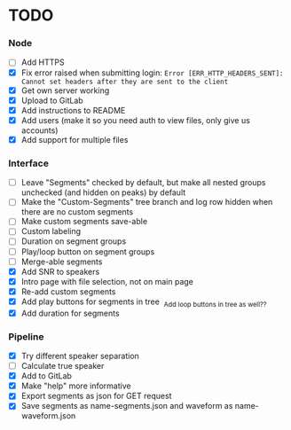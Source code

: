 # TODO


### Node
 - [ ] Add HTTPS
 - [x] Fix error raised when submitting login: `Error [ERR_HTTP_HEADERS_SENT]: Cannot set headers after they are sent to the client`
 - [x] Get own server working
 - [x] Upload to GitLab
 - [x] Add instructions to README
 - [x] Add users (make it so you need auth to view files, only give us accounts)
 - [x] Add support for multiple files

### Interface
 - [ ] Leave "Segments" checked by default, but make all nested groups unchecked (and hidden on peaks) by default
 - [ ] Make the "Custom-Segments" tree branch and log row hidden when there are no custom segments
 - [ ] Make custom segments save-able
 - [ ] Custom labeling
 - [ ] Duration on segment groups
 - [ ] Play/loop button on segment groups
 - [ ] Merge-able segments
 - [x] Add SNR to speakers
 - [x] Intro page with file selection, not on main page
 - [x] Re-add custom segments
 - [x] Add play buttons for segments in tree  <sub>Add loop buttons in tree as well??</sub>
 - [x] Add duration for segments

### Pipeline
 - [x] Try different speaker separation
 - [ ] Calculate true speaker
 - [x] Add to GitLab
 - [x] Make "help" more informative
 - [x] Export segments as json for GET request
 - [x] Save segments as name-segments.json and waveform as name-waveform.json
